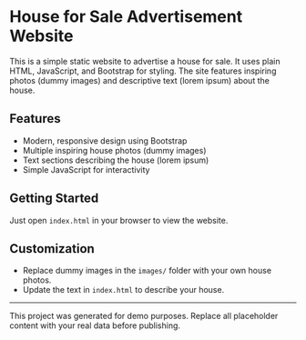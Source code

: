 # House for Sale Advertisement Website

This is a simple static website to advertise a house for sale. It uses plain HTML, JavaScript, and Bootstrap for styling. The site features inspiring photos (dummy images) and descriptive text (lorem ipsum) about the house.

## Features
- Modern, responsive design using Bootstrap
- Multiple inspiring house photos (dummy images)
- Text sections describing the house (lorem ipsum)
- Simple JavaScript for interactivity

## Getting Started
Just open `index.html` in your browser to view the website.

## Customization
- Replace dummy images in the `images/` folder with your own house photos.
- Update the text in `index.html` to describe your house.

---

This project was generated for demo purposes. Replace all placeholder content with your real data before publishing.
